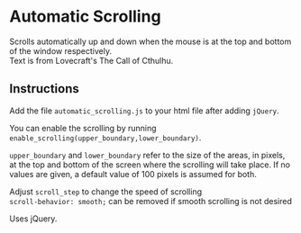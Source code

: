 # Automatic Scrolling
Scrolls automatically up and down when the mouse is at the top and bottom of the window respectively.  
Text is from Lovecraft's The Call of Cthulhu.  
  
## Instructions
Add the file `automatic_scrolling.js` to your html file after adding `jQuery`.

You can enable the scrolling by running `enable_scrolling(upper_boundary,lower_boundary)`.


`upper_boundary` and `lower_boundary` refer to the size of the areas, in pixels, at the top and bottom of the screen where the scrolling will take place. If no values are given, a default value of 100 pixels is assumed for both.


Adjust `scroll_step` to change the speed of scrolling  
`scroll-behavior: smooth;` can be removed if smooth scrolling is not desired  
  
Uses jQuery.
